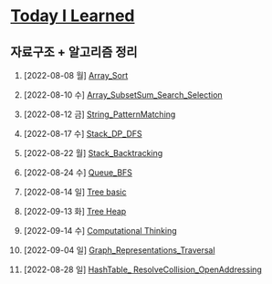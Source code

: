 # [Today I Learned](/../..)

## 자료구조 + 알고리즘 정리

1. [2022-08-08 월] [Array_Sort](./0808_Array_Sort.md)

2. [2022-08-10 수] [Array_SubsetSum_Search_Selection](./0810_Array_SubsetSum_Search_Selection.md)

3. [2022-08-12 금] [String_PatternMatching](./0812_String_PatternMatching.md)

4. [2022-08-17 수] [Stack_DP_DFS](./0817_Stack_DP_DFS.md)

5. [2022-08-22 월] [Stack_Backtracking](./0822_Stack_Backtracking.md)

6. [2022-08-24 수] [Queue_BFS](./0824_Queue_BFS.md)

7. [2022-08-14 일] [Tree basic](https://github.com/kimsixsue/CS-Study/blob/master/kimsixsue/Tree.md)

8. [2022-09-13 화] [Tree Heap](./0913_Tree_Heap.md)

9. [2022-09-14 수] [Computational Thinking](./0914_ComputationalThinking.md)

10. [2022-09-04 일] [Graph_Representations_Traversal](https://github.com/kimsixsue/CS-Study/blob/master/kimsixsue/Graph_Representations_Traversal.md)

11. [2022-08-28 일] [HashTable_ ResolveCollision_OpenAddressing](https://github.com/kimsixsue/CS-Study/blob/master/kimsixsue/Open_Addressing.md)
